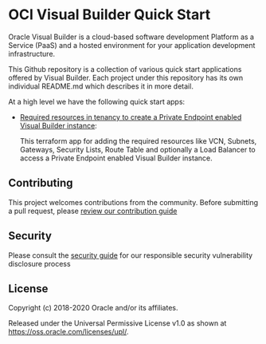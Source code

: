 <!--
# Copyright (c) 2024, Oracle and/or its affiliates.
# Licensed under the Universal Permissive License v 1.0 as shown at https://oss.oracle.com/licenses/upl.
-->

# **OCI Visual Builder Quick Start**

Oracle Visual Builder is a cloud-based software development Platform as a Service (PaaS) and a hosted environment for your application development infrastructure.

This Github repository is a collection of various quick start applications offered by Visual Builder. Each project under this repository has its own individual README.md which describes it in more detail.

At a high level we have the following quick start apps:

- [Required resources in tenancy to create a Private Endpoint enabled Visual Builder instance](./private-endpoint-resources/README.md):

  This terraform app for adding the required resources like VCN, Subnets, Gateways, Security Lists, Route Table and optionally a Load Balancer to access a Private Endpoint enabled Visual Builder instance.

## Contributing

This project welcomes contributions from the community. Before submitting a pull request, please [review our contribution guide](./CONTRIBUTING.md)

## Security

Please consult the [security guide](./SECURITY.md) for our responsible security vulnerability disclosure process

## License

Copyright (c) 2018-2020 Oracle and/or its affiliates.

Released under the Universal Permissive License v1.0 as shown at
<https://oss.oracle.com/licenses/upl/>.
